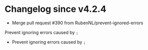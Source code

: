 # Changelog since v4.2.4
- Merge pull request #390 from RubenNL/prevent-ignored-errors

Prevent ignoring errors caused by `;` 
- Prevent ignoring errors caused by `;` 
